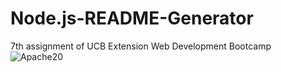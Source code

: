 # Node.js-README-Generator
7th assignment of UCB Extension Web Development Bootcamp
![Apache20](https://img.shields.io/badge/License-Apache%202.0-blue.svg)